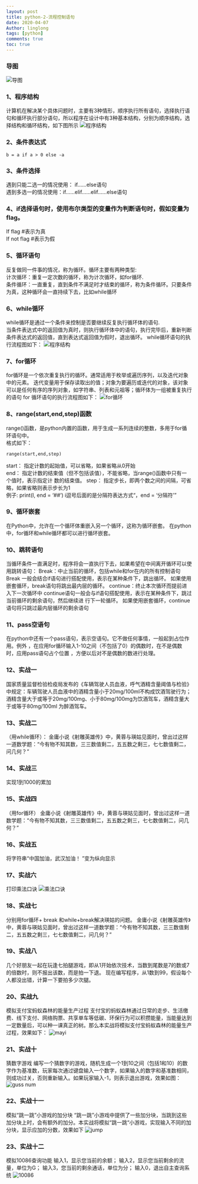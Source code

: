 ```yaml
---
layout: post
title: python-2-流程控制语句
date: 2020-04-07
Author: linglong
tags: [python]
comments: true
toc: true
---
```


###  导图
![导图](https://raw.githubusercontent.com/oplogs/oplogs.github.io/master/images/python/python-2-1.png)
###  1、程序结构   计算机在解决某个具体问题时，主要有3种情形，顺序执行所有语句，选择执行语句和循环执行部分语句，所以程序在设计中有3种基本结构，分别为顺序结构，选择结构和循环结构，如下图所示
 ![程序结构](https://raw.githubusercontent.com/oplogs/oplogs.github.io/master/images/python/python-2-2.png)###   2、条件表达式

    b = a if a > 0 else -a  
    
###   3、条件选择遇到只能二选一的情况使用：  if……else语句  遇到多选一的情况使用：if……elif……elif……else语句###  4、if选择语句时，使用布尔类型的变量作为判断语句时，假如变量为flag。If flag        #表示为真  If not flag    #表示为假###  5、循环语句反复做同一件事的情况，称为循环。循环主要有两种类型:  计次循环：重复一定次数的循环，称为计次循环，如for循环.  条件循环：一直重复，直到条件不满足时才结束的循环，称为条件循环。只要条件为真，这种循环会一直持续下去，比如while循环###  6、while循环while循环是通过一个条件来控制是否要继续反复执行循环体的语句.  当条件表达式中的返回值为真时，则执行循环体中的语句，执行完毕后，重新判断条件表达式的返回值，直到表达式返回值为假时，退出循环。while循环语句的执行流程图如下：
 ![程序结构](https://raw.githubusercontent.com/oplogs/oplogs.github.io/master/images/python/python-2-3.png)  ###   7、for循环for循环是一个依次重复执行的循环。通常适用于枚举或遍历序列，以及迭代对象中的元素。迭代变量用于保存读取出的值；对象为要遍历或迭代的对象，该对象可以是任何有序的序列对象，如字符串、列表和元祖等；循环体为一组被重复执行的语句for 循环语句的执行流程图如下： ![for循环](https://raw.githubusercontent.com/oplogs/oplogs.github.io/master/images/python/python-2-4.png)
###   8、range(start,end,step)函数range()函数，是python内置的函数，用于生成一系列连续的整数，多用于for循环语句中。  格式如下：  

    range(start,end,step)
                  start： 指定计数的起始值，可以省略，如果省略从0开始  end： 指定计数的结束值（但不包括该值），不能省略，当range()函数中只有一个值时，表示指定计 数的结束值。step： 指定步长，即两个数之间的间隔，可省略，如果省略则表示步长为1  例子:
print(I, end =  ‘##’)   i逗号后面的是分隔符表达方式“，end = ‘分隔符’”###   9、循环嵌套在Python中，允许在一个循环体重嵌入另一个循环，这称为循环嵌套。在python中，for循环和while循环都可以进行循环嵌套。###   10、跳转语句当循环条件一直满足时，程序将会一直执行下去，如果希望在中间离开循环可以使用跳转语句：Break：中止当前的循环，包括while和for在内的所有控制语句Break 一般会结合if语句进行搭配使用，表示在某种条件下，跳出循环。如果使用嵌套循环，break语句将跳出最内层的循环。continue：终止本次循环而提前进入下一次循环中continue语句一般会与if语句搭配使用，表示在某种条件下，跳过当前循环的剩余语句，然后继续进行下一轮循环。如果使用嵌套循环，continue语句将只跳过最内层循环的剩余语句###  11、pass空语句在python中还有一个pass语句，表示空语句。它不做任何事情，一般起到占位作用。例外 ，在应用for循环输入1-10之间（不包括了0）的偶数时，在不是偶数时，应用pass语句占个位置 ，方便以后对不是偶数的数进行处理。
###  12、实战一国家质量监督检验检疫局发布的《车辆驾驶人员血液，呼气酒精含量阈值与检验》中规定：车辆驾驶人员血液中的酒精含量小于20mg/100ml不构成饮酒驾驶行为；酒精含量大于或等于20mg/100mg、小于80mg/100mg为饮酒驾车，酒精含量大于或等于80mg/100ml 为醉酒驾车。
###  13、实战二
（用while循环）：金庸小说《射雕英雄传》中，黄蓉与瑛姑见面时，曾出过这样一道数学题：“今有物不知其数，三三数值剩二，五五数之剩三，七七数值剩二，问几何？”
###  14、实战三实现1到1000的累加###  15、实战四
（用for循环）金庸小说《射雕英雄传》中，黄蓉与瑛姑见面时，曾出过这样一道数学题：“今有物不知其数，三三数值剩二，五五数之剩三，七七数值剩二，问几何？”###   16、实战五将字符串“中国加油，武汉加油！ ”变为纵向显示
###  17、实战六打印乘法口诀
 ![乘法口诀](https://raw.githubusercontent.com/oplogs/oplogs.github.io/master/images/python/python-2-5.png)
###  18、实战七分别用for循环+ break 和while+break解决瑛姑的问题。金庸小说《射雕英雄传》中，黄蓉与瑛姑见面时，曾出过这样一道数学题：“今有物不知其数，三三数值剩二，五五数之剩三，七七数值剩二，问几何？”###  19、实战八几个好朋友一起在玩逢七拍腿游戏，即从1开始依次技术，当数到尾数是7的数或7的倍数时，则不报出该数，而是拍一下退。现在编写程序，从1数到99，假设每个人都没出错，计算一下要拍多少次腿。
###  20、实战九
模拟支付宝蚂蚁森林的能量生产过程支付宝的蚂蚁森林通过日常的走步、生活缴费、线下支付、网络购票、共享单车等低碳、环保行为可以积攒能量，当能量达到一定数量后，可以种一课真正的树。那么本实战将模拟支付宝蚂蚁森林的能量生产过程，效果如下：
 ![mayi](https://raw.githubusercontent.com/oplogs/oplogs.github.io/master/images/python/python-2-6.png)
###  21、实战十
猜数字游戏编写一个猜数字的游戏，随机生成一个1到10之间（包括1和10）的数字作为基准数，玩家每次通过键盘输入一个数字，如果输入的数字和基准数相同，则成功过关，否则重新输入。如果玩家输入-1，则表示退出游戏，效果如图：
 ![guss num](https://raw.githubusercontent.com/oplogs/oplogs.github.io/master/images/python/python-2-7.png)
###  22、实战十一
模拟“跳一跳”小游戏的加分块“跳一跳”小游戏中提供了一些加分块，当跳到这些加分块上时，会有额外的加分。本实战将模拟“跳一跳“小游戏，实现输入不同的加分块，显示应加的分数，效果如下
 ![jump](https://raw.githubusercontent.com/oplogs/oplogs.github.io/master/images/python/python-2-8.png)###  23、实战十二
模拟10086查询功能输入1，显示您当前的余额；输入2，显示您当前剩余的流量，单位为G；输入3，您当前的剩余通话，单位为分；输入0，退出自主查询系统
 ![10086](https://raw.githubusercontent.com/oplogs/oplogs.github.io/master/images/python/python-2-9.png)
